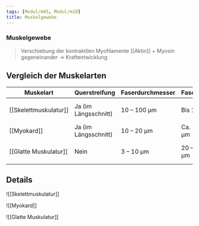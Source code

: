 ```yaml
---
tags: [Modul/m05, Modul/m10]
title: Muskelgewebe
---
```

### Muskelgewebe
> Verschiebung der kontraktilen Myofilamente [[Aktin]] + Myosin gegeneinander → Kraftentwicklung

## Vergleich der Muskelarten
|Muskelart|Querstreifung|Faserdurchmesser|Faserlänge|Verzweigung|Zellkern|Kapillarisierung|
|---|---|---|---|---|---|---|
|[[Skelettmuskulatur]]|Ja (im Längsschnitt)|10 – 100 μm|Bis 10 cm|In Sarkomeren gebündelt|Randständig, mehrere|5 Kapillaren / Faser|
|[[Myokard]]|Ja (im Längsschnitt)|10 – 20 μm|Ca. 100 μm|Verzweigte Einzelzellen|Zentral, evt. quadratisch|7 Kapillaren / Zelle|
|[[Glatte Muskulatur]]|Nein|3 – 10 μm|20 – 200 μm|Enges [[Aktin]]-Myosin-Netz|Zentral, Korkenzieher-förmig|3 Kapillaren / Zelle|

## Details
![[Skelettmuskulatur]]

![[Myokard]]

![[Glatte Muskulatur]]
